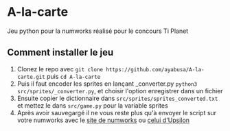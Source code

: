 # A-la-carte
Jeu python pour la numworks réalisé pour le concours Ti Planet

## Comment installer le jeu
1. Clonez le repo avec `git clone https://github.com/ayabusa/A-la-carte.git` puis `cd A-la-carte`
2. Puis il faut encoder les sprites en lançant _converter.py ```python3 src/sprites/_converter.py```, et choisir l'option enregistrer dans un fichier
3. Ensuite copier le dictionnaire dans `src/sprites/sprites_converted.txt` et mettez le dans `src/game.py` pour la variable sprites
4. Après avoir sauvegargé il ne vous reste plus qu'à envoyer le script sur votre numworks avec le [site de numworks](https://my.numworks.com/python) ou [celui d'Upsilon](https://yaya-cout.github.io/Numworks-connector)
